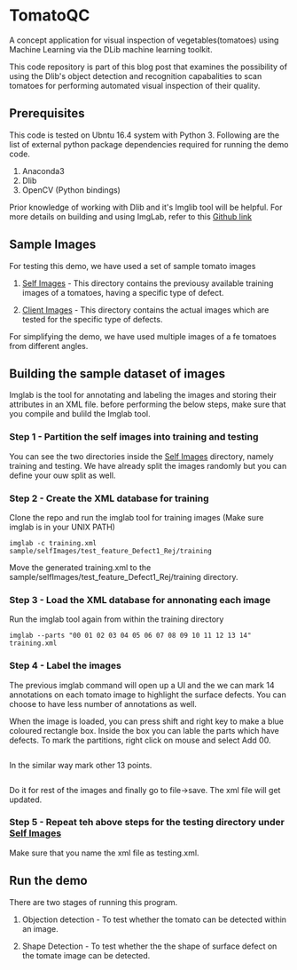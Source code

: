 # TomatoQC
A concept application for visual inspection of vegetables(tomatoes)  using Machine Learning via the DLib machine learning toolkit.

This code repository is part of this blog post that examines the possibility of using the Dlib's object detection and recognition
capabalities to scan tomatoes for performing automated visual inspection of their quality.

## Prerequisites

This code is tested on Ubntu 16.4 system with Python 3. Following are the list of external python package dependencies required for running the demo code.

1. Anaconda3
2. Dlib
3. OpenCV (Python bindings)

Prior knowledge of working with Dlib and it's Imglib tool will be helpful. 
For more details on building and using ImgLab, refer to this [Github link](https://github.com/davisking/dlib/tree/master/tools/imglab)

## Sample Images

For testing this demo, we have used a set of sample tomato images 

1. [Self Images](sample/selfImages/test_feature_Defect1_Rej/) - This directory contains the previousy available training images of a tomatoes, having a specific type of defect. 

2. [Client Images](sample/clientImages/Defect1_Reject/) - This directory contains the actual images which are tested for the specific type of defects.

For simplifying the demo, we have used multiple images of a fe tomatoes from different angles. 


## Building the sample dataset of images

Imglab is the tool for annotating and labeling the images and storing their attributes in an XML file. before performing the below steps, make sure that you compile and bulild the Imglab tool.

### Step 1 - Partition the  self images into training and testing

You can see the two directories inside the [Self Images](sample/selfImages/test_feature_Defect1_Rej/) directory, namely training and testing. We have already split the images randomly but you can define your ouw split as well.

### Step 2 - Create the XML database for training 

Clone the repo and run the imglab tool for training images (Make sure imglab is in your UNIX PATH)

    imglab -c training.xml sample/selfImages/test_feature_Defect1_Rej/training

Move the generated training.xml to the sample/selfImages/test_feature_Defect1_Rej/training directory.

### Step 3 - Load the XML database for annonating each image

Run the imglab tool again from within the training directory

    imglab --parts "00 01 02 03 04 05 06 07 08 09 10 11 12 13 14" training.xml

### Step 4 - Label the images

The previous imglab command will open up a UI and the we can mark 14 annotations on each tomato image to highlight the surface defects. You can choose to have less number of annotations as well.

When the image is loaded, you can press shift and right key to make a blue coloured rectangle box. Inside the box you can lable the parts which have defects. To mark the partitions, right click on mouse and select Add 00.

<image>

In the similar way mark other 13 points.

<image>

Do it for rest of the images and finally go to file->save. The xml file will get updated.

### Step 5 - Repeat teh above steps for the testing directory under [Self Images](sample/selfImages/test_feature_Defect1_Rej/) 

Make sure that you name the xml file as testing.xml. 



## Run the demo

There are two stages of running this program.

1. Objection detection - To test whether the tomato can be detected within an image. 

2. Shape Detection - To test whether the the shape of surface defect on the tomate image can be detected.


  





